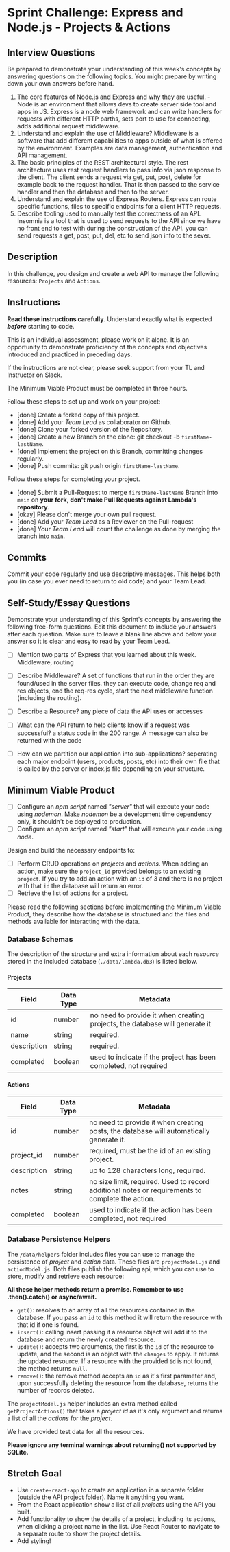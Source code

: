 # Sprint Challenge: Express and Node.js - Projects & Actions

## Interview Questions

Be prepared to demonstrate your understanding of this week's concepts by answering questions on the following topics. You might prepare by writing down your own answers before hand.

1. The core features of Node.js and Express and why they are useful. - Node is an environment that allows devs to create server side tool and apps in JS. Express is a node web framework and can write handlers for requests with different HTTP parths, sets port to use for connecting, adds additional request middleware.
2. Understand and explain the use of Middleware? Middleware is a software that add different capabilities to apps outside of what is offered by the environment. Examples are data management, authentication and API management.
3. The basic principles of the REST architectural style. The rest architecture uses rest request handlers to pass info via json response to the client. The client sends a request via get, put, post, delete for example back to the request handler. That is then passed to the service handler and then the database and then to the server. 
4. Understand and explain the use of Express Routers. Express can route specific functions, files to specific endpoints for a client HTTP requests.
5. Describe tooling used to manually test the correctness of an API. Insomnia is a tool that is used to send requests to the API since we have no front end to test with during the construction of the API. you can send requests a get, post, put, del, etc to send json info to the sever.

## Description

In this challenge, you design and create a web API to manage the following resources: `Projects` and `Actions`.

## Instructions

**Read these instructions carefully**. Understand exactly what is expected **_before_** starting to code.

This is an individual assessment, please work on it alone. It is an opportunity to demonstrate proficiency of the concepts and objectives introduced and practiced in preceding days.

If the instructions are not clear, please seek support from your TL and Instructor on Slack.

The Minimum Viable Product must be completed in three hours.

Follow these steps to set up and work on your project:

-   [done] Create a forked copy of this project.
-   [done] Add your _Team Lead_ as collaborator on Github.
-   [done] Clone your forked version of the Repository.
-   [done] Create a new Branch on the clone: git checkout -b `firstName-lastName`.
-   [done] Implement the project on this Branch, committing changes regularly.
-   [done] Push commits: git push origin `firstName-lastName`.

Follow these steps for completing your project.

-   [done] Submit a Pull-Request to merge `firstName-lastName` Branch into `main` on **your fork, don't make Pull Requests against Lambda's repository**.
-   [okay] Please don't merge your own pull request.
-   [done] Add your _Team Lead_ as a Reviewer on the Pull-request
-   [done] Your _Team Lead_ will count the challenge as done by merging the branch into `main`.

## Commits

Commit your code regularly and use descriptive messages. This helps both you (in case you ever need to return to old code) and your Team Lead.

## Self-Study/Essay Questions

Demonstrate your understanding of this Sprint's concepts by answering the following free-form questions. Edit this document to include your answers after each question. Make sure to leave a blank line above and below your answer so it is clear and easy to read by your Team Lead.

-   [ ] Mention two parts of Express that you learned about this week. Middleware, routing

-   [ ] Describe Middleware? A set of functions that run in the order they are found/used in the server files. they can execute code, change req and res objects, end the req-res cycle, start the next middleware function (including the routing).

-   [ ] Describe a Resource? any piece of data the API uses or accesses

-   [ ] What can the API return to help clients know if a request was successful? a status code in the 200 range. A message can also be returned with the code

-   [ ] How can we partition our application into sub-applications? seperating each major endpoint (users, products, posts, etc) into their own file that is called by the server or index.js file depending on your structure.

## Minimum Viable Product

-   [ ] Configure an _npm script_ named _"server"_ that will execute your code using _nodemon_. Make _nodemon_ be a development time dependency only, it shouldn't be deployed to production.
-   [ ] Configure an _npm script_ named _"start"_ that will execute your code using _node_.

Design and build the necessary endpoints to:

-   [ ] Perform CRUD operations on _projects_ and _actions_. When adding an action, make sure the `project_id` provided belongs to an existing `project`. If you try to add an action with an `id` of 3 and there is no project with that `id` the database will return an error.
-   [ ] Retrieve the list of actions for a project.

Please read the following sections before implementing the Minimum Viable Product, they describe how the database is structured and the files and methods available for interacting with the data.

### Database Schemas

The description of the structure and extra information about each _resource_ stored in the included database (`./data/lambda.db3`) is listed below.

#### Projects

| Field       | Data Type | Metadata                                                                    |
| ----------- | --------- | --------------------------------------------------------------------------- |
| id          | number    | no need to provide it when creating projects, the database will generate it |
| name        | string    | required.                                                                   |
| description | string    | required.                                                                   |
| completed   | boolean   | used to indicate if the project has been completed, not required            |

#### Actions

| Field       | Data Type | Metadata                                                                                         |
| ----------- | --------- | ------------------------------------------------------------------------------------------------ |
| id          | number    | no need to provide it when creating posts, the database will automatically generate it.          |
| project_id  | number    | required, must be the id of an existing project.                                                 |
| description | string    | up to 128 characters long, required.                                                             |
| notes       | string    | no size limit, required. Used to record additional notes or requirements to complete the action. |
| completed   | boolean   | used to indicate if the action has been completed, not required                                  |

### Database Persistence Helpers

The `/data/helpers` folder includes files you can use to manage the persistence of _project_ and _action_ data. These files are `projectModel.js` and `actionModel.js`. Both files publish the following api, which you can use to store, modify and retrieve each resource:

**All these helper methods return a promise. Remember to use .then().catch() or async/await.**

-   `get()`: resolves to an array of all the resources contained in the database. If you pass an `id` to this method it will return the resource with that id if one is found.
-   `insert()`: calling insert passing it a resource object will add it to the database and return the newly created resource.
-   `update()`: accepts two arguments, the first is the `id` of the resource to update, and the second is an object with the `changes` to apply. It returns the updated resource. If a resource with the provided `id` is not found, the method returns `null`.
-   `remove()`: the remove method accepts an `id` as it's first parameter and, upon successfully deleting the resource from the database, returns the number of records deleted.

The `projectModel.js` helper includes an extra method called `getProjectActions()` that takes a _project id_ as it's only argument and returns a list of all the _actions_ for the _project_.

We have provided test data for all the resources.

**Please ignore any terminal warnings about returning() not supported by SQLite.**

## Stretch Goal

-   Use `create-react-app` to create an application in a separate folder (outside the API project folder). Name it anything you want.
-   From the React application show a list of all _projects_ using the API you built.
-   Add functionality to show the details of a project, including its actions, when clicking a project name in the list. Use React Router to navigate to a separate route to show the project details.
-   Add styling!

